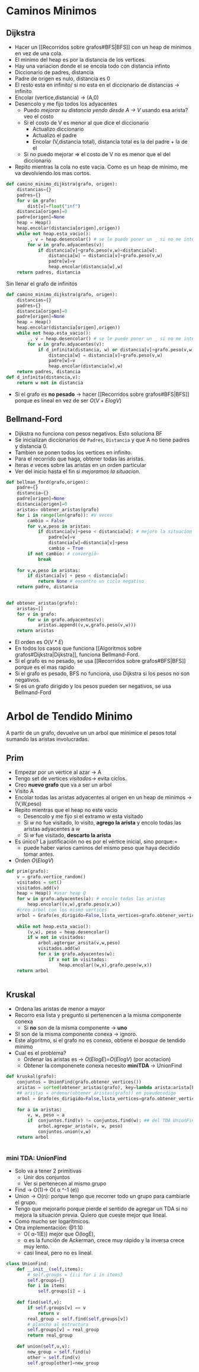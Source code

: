# Caminos Minimos
## Dijkstra
- Hacer un [[Recorridos sobre grafos#BFS|BFS]] con un heap de minimos en vez de una cola. 
- El minimo del heap es por la distancia de los vertices.
- Hay una variacion donde el se encola todo con distancia infinto
- Diccionario de padres, distancia
- Padre de origen es nulo, distancia es 0
- El resto esta en infinito/ si no esta en el diccionario de distancias -> infinito
- Encolar (vertice,distancia) -> (A,0)
- Desencolo y me fijo todos los adyacentes
	- Puedo *mejorar su distancia yendo desde A -> V*  usando esa arista? veo el costo
	- Si el costo de V es menor al que dice el diccionario
		- Actualizo diccionario
		- Actualizo el padre
		- Encolar (V,distancia total), distancia total es la del padre + la de el
	- Si no puedo mejorar => el costo de V no es menor que el del diccionario
- Repito mientras la cola no este vacia. Como es un heap de minimo, me va devolviendo los mas cortos.

```python
def camino_minimo_dijkstra(grafo, origen):
	distancias={}
	padres={}
	for v in grafo:
		dist[v]=float("inf")
	distancia[origen]=0
	padre[origen]=None
	heap = Heap()
	heap.encolar(distancia[origen],origen))
	while not heap.esta_vacio():
		_, v = heap.desencolar() # se le puede poner un _ si no me interesa_
		for w in grafo.adyacentes(v):
			if distancia[v]+grafo.peso(v,w)<distancia[w]:
				distancia[w] = distancia[v]+grafo.peso(v,w)
				padre[w]=v
				heap.encolar(distancia[w],w)
	return padres, distancia
```
Sin llenar el grafo de infinitos
```python
def camino_minimo_dijkstra(grafo, origen):
	distancias={}
	padres={}
	distancia[origen]=0
	padre[origen]=None
	heap = Heap()
	heap.encolar(distancia[origen],origen))
	while not heap.esta_vacio():
		_, v = heap.desencolar() # se le puede poner un _ si no me interesa_
		for w in grafo.adyacentes(v):
			if d_infinita(distancia, w) or distancia[v]+grafo.peso(v,w)<distancia[w]:
				distancia[w] = distancia[v]+grafo.peso(v,w)
				padre[w]=v
				heap.encolar(distancia[w],w)
	return padres, distancia
def d_infinita(distancia,v):
	return w not in distancia
```
- Si el grafo es **no pesado** -> hacer [[Recorridos sobre grafos#BFS|BFS]] porque es lineal en vez de ser $O(V+E logV)$

## Bellmand-Ford
- Dijkstra no funciona con pesos negativos. Esto soluciona BF
- Se inicializan diccionarios de ```Padres```, ```Distancia``` y que A no tiene padres y distancia 0.
- Tambien se ponen todos los vertices en infinito.
- Para el recorrido que haga, obtener todas las aristas.
- Iteras *e* veces sobre las aristas en un orden particular
- Ver del inicio hasta el fin si *mejoramos la situacion*.

```python
def bellman_ford(grafo,origen):
	padre={}
	distancia={}
	padre[origen]=None
	distancia[origen]=0
	aristas= obtener_aristas(grafo)
	for i in range(len(grafo)): #V veces
		cambio = False
		for v,w,peso in aristas:
			if distancia[v]+peso < distancia[w]: # mejoro la situacion
				padre[w]=v
				distancia[w]=distancia[v]+peso
				cambio = True
		if not cambio: # convergió–
			break
	
	for v,w,peso in aristas:
		if distancia[v] + peso < distancia[w]:
			return None # encontro un ciclo negativo
	return padre, distancia
		
```

```python
def obtener_aristas(grafo):
	aristas=[]
	for v in grafo:
		for w in grafo.adyacentes(v):
			aristas.append((v,w,grafo.peso(v,w)))
	return aristas
```

- El orden es $O(V*E)$ 
- En todos los casos que funciona [[Algoritmos sobre grafos#Dijkstra|Dijkstra]], funciona Bellmand-Ford.
- Si el grafo es no pesado, se usa [[Recorridos sobre grafos#BFS|BFS]] porque es el mas rapido
- Si el grafo es pesado, BFS no funciona, uso Dijkstra si los pesos no son negativos.
- Si es un grafo dirigido y los pesos pueden ser negativos, se usa Bellmand-Ford

# Arbol de Tendido Minimo
A partir de un grafo, devuelve un un arbol que minimice el pesos total sumando las aristas involucradas.

## Prim
- Empezar por un vertice al azar -> A
- Tengo set de vertices *visitados*-> evita ciclos.
- Creo **nuevo grafo** que va a ser un arbol
- Visito A
- Encolar todas las aristas adyacentes al origen en un heap de minimos -> (V,W,peso)
- Repito mientras que el heap no este vacio
	- Desencolo y me fijo si el extramo *w* esta visitado
	- Si *w* no fue visitado, lo visito, **agrego la arista** y encolo todas las aristas adyacentes a *w*
	- Si *w* fue visitado, **descarto la arista**
-   Es único? La justificación no es por el vértice inicial, sino porque:=
	-   puede haber varios caminos del mismo peso que haya decidido tomar antes.
-   Orden $O (E log V)$

```python
def prim(grafo):
	v = grafo.vertice_random()
	visitados = set()
	visitados.add(v)
	heap = Heap() #usar heap Q
	for w in grafo.adyacentes(a): # encolo todas las aristas
		heap.encolar((v,w),grafo.peso(v,w))
	#creo arbol con los mismo vertices
	arbol = Grafo(es_dirigido=False,lista_vertices=grafo.obtener_vertices())
	
	while not heap.esta_vacio():
		(v,w), peso = heap.desencolar()
		if w not in visitados:
			arbol.agtergar_arsita(v,w,peso)
			visitados.add(w)
			for x in grafo.adyacentes(w):
				if x not in visitados:
					heap.encolar((w,x),grafo.peso(w,x))
	return arbol
	
```

## Kruskal
- Ordena las aristas de menor a mayor
- Recorro esa lista y pregunto si pertenencen a la misma componente conexa
	- Si **no** son de la misma componente -> **uno**
- SI son de la misma componente conexa -> ignoro.
- Este algoritmo, si el grafo no es conexo, obtiene el *bosque* de tendido minimo
- Cual es el problema?
	- Ordenar las aristas es -> $O(ElogE)$=$O(ElogV)$ (por acotacion)
	- Obtener la componenete conexa necesito **miniTDA** -> UnionFind
```python
def kruskal(grafo):
	conjuntos = UnionFind(grafo.obtener_vertices())
	aristas = sorted(obtener_aristas(grafo), key=lambda arista:arista[PESO])
	## aristas = ordenar(obtener_aristas(grafo)) en pseudocodigo
	arbol = Grafo(es_dirigido=False,lista_vertices=grafo.obtener_vertices())
	
	for a in aristas:
		v, w, peso = a
		if  conjuntos.find(v) != conjuntos.find(w): ## del TDA UnionFind
			arbol.agregar_arista(v, w, peso)
			conjuntos.union(v,w)
	return arbol
	
```
      

### mini TDA: UnionFind

-   Solo va a tener 2 primitivas
	-   Unir dos conjuntos
	-   Ver si pertenecen al mismo grupo
-   Find -> O(1)-> O( α ^-1 (e))
-   Union -> O(n): porque tengo que recorrer todo un grupo para cambiarle el grupo.
-   Tengo que mejorarlo porque pierde el sentido de agregar un TDA si no mejora la situación previa. Quiero que cueste mejor que lineal.
-   Como mucho ser logarítmicos.
-   Otra implementación: @1:10
	-   O( α-1(E)) mejor que O(logE),
	-   α es la función de Ackerman, crece muy rápido y la inversa crece muy lento.
	-   casi lineal, pero no es lineal.

```python
class UnionFind:
	def __init__(self,items):
		# self.groups = {i:i for i in items}
		self.groups={}
		for i in items:
			self.groups[i] = i
	
	def find(self,v):
		if self.groups[v] == v
			return v
		real_group = self.find(self.groups[v])
		# plancho al estructura
		self.groups[v] = real_group
		return real_group
	
	def union(self,u,v):
		new_group = self.find(u)
		other = self.find(v)
		self.group[other]=new_group
```